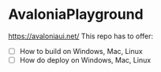 # AvaloniaPlayground
https://avaloniaui.net/
This repo has to offer:
- [ ] How to build on Windows, Mac, Linux
- [ ] How do deploy on Windows, Mac, Linux
